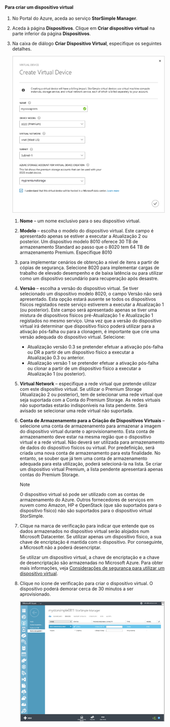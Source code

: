 #### <a name="to-create-a-virtual-device"></a>Para criar um dispositivo virtual
1. No Portal do Azure, aceda ao serviço **StorSimple Manager**.
2. Aceda à página **Dispositivos**. Clique em **Criar dispositivo virtual** na parte inferior da página **Dispositivos**.
3. Na caixa de diálogo **Criar Dispositivo Virtual**, especifique os seguintes detalhes.
   
    ![Criar dispositivo virtual StorSimple](./media/storsimple-create-virtual-device-u2/CreatePremiumsva1.png)
   
   1. **Nome** – um nome exclusivo para o seu dispositivo virtual.
   2. **Modelo** – escolha o modelo do dispositivo virtual. Este campo é apresentado apenas se estiver a executar a Atualização 2 ou posterior. Um dispositivo modelo 8010 oferece 30 TB de armazenamento Standard ao passo que o 8020 tem 64 TB de armazenamento Premium. Especifique 8010
   3. para implementar cenários de obtenção a nível de itens a partir de cópias de segurança. Selecione 8020 para implementar cargas de trabalho de elevado desempenho e de baixa latência ou para utilizar como um dispositivo secundário para recuperação após desastre.
   4. **Versão** – escolha a versão do dispositivo virtual. Se tiver selecionado um dispositivo modelo 8020, o campo Versão não será apresentado. Esta opção estará ausente se todos os dispositivos físicos registados neste serviço estiverem a executar a Atualização 1 (ou posterior). Este campo será apresentado apenas se tiver uma mistura de dispositivos físicos pré-Atualização 1 e Atualização 1 registados no mesmo serviço. Uma vez que a versão do dispositivo virtual irá determinar que dispositivo físico poderá utilizar para a ativação pós-falha ou para a clonagem, é importante que crie uma versão adequada do dispositivo virtual. Selecione:
      
      * Atualização versão 0.3 se pretender efetuar a ativação pós-falha ou DR a partir de um dispositivo físico a executar a Atualização 0.3 ou anterior. 
      * Atualização versão 1 se pretender efetuar a ativação pós-falha ou clonar a partir de um dispositivo físico a executar a Atualização 1 (ou posterior). 
   5. **Virtual Network** – especifique a rede virtual que pretende utilizar com este dispositivo virtual. Se utilizar o Premium Storage (Atualização 2 ou posterior), tem de selecionar uma rede virtual que seja suportada com a Conta do Premium Storage. As redes virtuais não suportadas estarão indisponíveis na lista pendente. Será avisado se selecionar uma rede virtual não suportada. 
   6. **Conta de Armazenamento para a Criação de Dispositivos Virtuais** – selecione uma conta de armazenamento para armazenar a imagem do dispositivo virtual durante o aprovisionamento. Esta conta de armazenamento deve estar na mesma região que o dispositivo virtual e a rede virtual. Não deverá ser utilizada para armazenamento de dados do dispositivo físicos ou virtual. Por predefinição, será criada uma nova conta de armazenamento para esta finalidade. No entanto, se souber que já tem uma conta de armazenamento adequada para esta utilização, poderá selecioná-la na lista. Se criar um dispositivo virtual Premium, a lista pendente apresentará apenas contas do Premium Storage. 
      
      > [!NOTE]
      > O dispositivo virtual só pode ser utilizado com as contas de armazenamento do Azure. Outros fornecedores de serviços em nuvem como Amazon, HP e OpenStack (que são suportados para o dispositivo físico) não são suportados para o dispositivo virtual StorSimple.
      > 
      > 
   7. Clique na marca de verificação para indicar que entende que os dados armazenados no dispositivo virtual serão alojados num Microsoft Datacenter. Se utilizar apenas um dispositivo físico, a sua chave de encriptação é mantida com o dispositivo. Por conseguinte, a Microsoft não a poderá desencriptar. 
      
       Se utilizar um dispositivo virtual, a chave de encriptação e a chave de desencriptação são armazenadas no Microsoft Azure. Para obter mais informações, veja [Considerações de segurança para utilizar um dispositivo virtual](../articles/storsimple/storsimple-security.md#storsimple-virtual-device-security).
   8. Clique no ícone de verificação para criar o dispositivo virtual. O dispositivo poderá demorar cerca de 30 minutos a ser aprovisionado.
      
      ![Fase de criação do dispositivo virtual StorSimple](./media/storsimple-create-virtual-device-u2/StorSimple_VirtualDeviceCreating1M.png)

